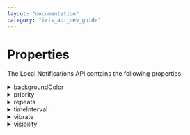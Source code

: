 ```yaml
---
layout: "documentation"
category: "iris_api_dev_guide"
---
```

                            


Properties
==========

The Local Notifications API contains the following properties:


<details close markdown="block"><summary>backgroundColor</summary> 

* * *

An optional String value (for example, ffffff for white) that fires a notification with the provided background color for the notification icon.

### Syntax

backgroundColor

### Type

String

### Remarks

*   You can configure the background color of the notification icon at the app level in localnotificationconfig.xml and pushconfig.xml.  
    
*   <table style="width: 100%;"><colgroup><col style="width: 371px;"> <col style="width: 50px;"> <col></colgroup><tbody><tr><td>notify_local_msg_background_color</td><td>empty</td><td>Notification icon background color for local message notification.</td></tr><tr><td>notify_push_msg_background_color</td><td>empty</td><td>Notification icon background color for push message notification.</td></tr></tbody></table>
    

### Example

{% highlight VoltMx %}
pspconfig:{
“backgroundColor” :  “ffffff”
}
{% endhighlight %}

### Platform Availability

*   Android

* * *

</details>
<details close markdown="block"><summary>priority</summary> 

* * *

An optional constant integer value that fires a notification with the specified priority.

### Syntax

priority

### Type

int

### Supported Values

*   constants.NOTIFICATION\_PRIORITY\_MIN: This is the lowest notification priority. For this priority value, the notifications may not be shown to the user, except for special circumstances such as detailed notification logs.
*   constants.NOTIFICATION\_PRIORITY\_MAX: This is the highest notification priority. This priority value should be used for your application's most important notifications that require the user's prompt attention or input.
*   constants.NOTIFICATION\_PRIORITY\_LOW: This is a lower notification priority. This priority value should be used for those notifications that are comparatively less important. The UI may choose to display these items in a smaller font or at a different position in the list, as compared to your app's PRIORITY\_DEFAULT notifications.
*   constants.NOTIFICATION\_PRIORITY\_HIGH: This is a higher notification priority. This priority value should be used for more important notifications or alerts. The UI may choose to show these items in a larger font or at a different position in notification lists, as compared to your app's PRIORITY\_DEFAULT notifications.
*   constants.NOTIFICATION\_PRIORITY\_DEFAULT: This is the default notification priority. If your application does not prioritize its own notifications, use this value for all notifications. This priority value is available from Android O and later. The priority is applied to the Notification Channel. The priority of an existing channel is changed only if the new priority is lower than the current value and the user has not altered any settings on this channel.  
    You can configure the priority of notifications at the app level in localnotificationconfig.xml and pushconfig.xml.  
    
*   <table style="width: 100%;"><colgroup><col style="width: 371px;"> <col style="width: 50px;"> <col></colgroup><tbody><tr><td>notify_local_msg_priority</td><td>empty</td><td>Priority for local message notification.</td></tr><tr><td>notify_push_msg_priority</td><td>empty</td><td>Priority for push message notification.</td></tr></tbody></table>
    

### Example

{% highlight VoltMx %}
pspconfig:{
“priority” :  constants.NOTIFICATION_PRIORITY_DEFAULT
}
{% endhighlight %}

### Platform Availability

*   Android

* * *

</details>
<details close markdown="block"><summary>repeats</summary> 

* * *

An optional Boolean value that displays a notification repeatedly after a specific time interval. You must use the **repeats** function along with a **timeInterval** value.

### Syntax

repeats

### Type

Boolean

### Remarks

*   You can only set **repeats** to true if **timeInterval** is equal to or greater than 60 seconds.
    
*   If **repeats** is set to true, the notification gets repeated multiple times.
    
*   If **repeats** is set to false, the notification is fired just once.
    
*   By default, the value of **repeats** is false.
    

### Example

Repeat a notification after every 300 seconds.

{% highlight VoltMx %}
pspconfig:{
“timeInterval”: 300
“repeats”: true
}
{% endhighlight %}

### Platform Availability

*   iOS

* * *

</details>
<details close markdown="block"><summary>timeInterval</summary> 

* * *

An optional constant integer value that fires a notification at a time relative to the current time.

### Syntax

timeInterval

### Type

int

### Remarks

*   You should always specify the timeInterval value in seconds.
*   If values for both timeInterval and dateTime are provided, timeInterval is given higher precedence.

### Example

Fire a notification in the next 300 seconds.

{% highlight VoltMx %}
pspconfig:{
“timeInterval”: 300
}
{% endhighlight %}

### Platform Availability

*   iOS

* * *

</details>
<details close markdown="block"><summary>vibrate</summary> 

* * *

An optional Boolean value that fires a notification with or without the vibration of the device.

### Syntax

vibrate

### Type

Boolean

### Example

{% highlight VoltMx %}
pspconfig:{
“vibrate”: ”true”
}
{% endhighlight %}

### Platform Availability

*   Android

* * *

</details>
<details close markdown="block"><summary>visibility</summary> 

* * *

An optional constant integer value that fires a notification with the given visibility.

### Syntax

visibility

### Type

int

### Supported Values

*   constants.NOTIFICATION\_VISIBILITY\_PRIVATE: This notification visibility value does not reveal any part of the notification on the secure lock-screen of a user's device.
*   constants.NOTIFICATION\_VISIBILITY\_PUBLIC: This notification visibility value displays the entire notification on all the lock-screens of a user's device.
*   constants.NOTIFICATION\_VISIBILITY\_SECRET: This notification visibility value displays the notification on all lock-screens of a user's device, but conceals sensitive or private information on secure lock-screens.
*   You can configure the visibility of notifications at the app level in localnotificationconfig.xml and pushconfig.xml.  
    
*   <table style="width: 100%;"><colgroup><col style="width: 371px;"> <col style="width: 50px;"> <col></colgroup><tbody><tr><td>notify_local_msg_visibility</td><td>empty</td><td>Visibility for local message notification.</td></tr><tr><td>notify_push_msg_visibility</td><td>empty</td><td>Visibility for push message notification.</td></tr></tbody></table>

### Example

{% highlight VoltMx %}
pspconfig:{
“visibility” :  constants.NOTIFICATION_VISIBILITY_PRIVATE 
}
{% endhighlight %}

### Platform Availability

*   Android

* * *

![](resources/prettify/onload.png)
</details>